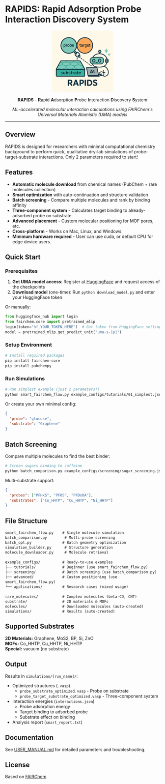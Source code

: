 # RAPIDS: Rapid Adsorption Probe Interaction Discovery System

<div align="center">
  <img src="icon.png" alt="RAPIDS Logo" width="200"/>
  
  **RAPIDS** - **R**apid **A**dsorption **P**robe **I**nteraction **D**iscovery **S**ystem
  
  *ML-accelerated molecular interaction calculations using FAIRChem's Universal Materials Atomistic (UMA) models*
</div>

---

## Overview

RAPIDS is designed for researchers with minimal computational chemistry background to perform quick, qualitative dry-lab simulations of probe-target-substrate interactions. Only 2 parameters required to start!

## Features

- **Automatic molecule download** from chemical names (PubChem + rare molecules collection)
- **Smart optimization** with auto-continuation and structure validation
- **Batch screening** - Compare multiple molecules and rank by binding affinity
- **Three-component system** - Calculates target binding to already-adsorbed probe on substrate
- **Advanced placement** - Custom molecular positioning for MOF pores, etc.
- **Cross-platform** - Works on Mac, Linux, and Windows
- **Minimum hardware required** - User can use cuda, or default CPU for edge device users.

## Quick Start

### Prerequisites
1. **Get UMA model access**: Register at [HuggingFace](https://huggingface.co/facebook/UMA) and request access of the checkpoints
2. **Download model** (one-time): Run `python download_model.py` and enter your HuggingFace token

Or manually:
```python
from huggingface_hub import login
from fairchem.core import pretrained_mlip
login(token="hf_YOUR_TOKEN_HERE")  # Get token from HuggingFace settings
model = pretrained_mlip.get_predict_unit("uma-s-1p1")
```

### Setup Environment
```bash
# Install required packages
pip install fairchem-core
pip install pubchempy
```

### Run Simulations
```bash
# Run simplest example (just 2 parameters!)
python smart_fairchem_flow.py example_configs/tutorials/01_simplest.json
```

Or create your own minimal config:
```json
{
  "probe": "glucose",
  "substrate": "Graphene"
}
```

## Batch Screening

Compare multiple molecules to find the best binder:

```bash
# Screen sugars binding to caffeine
python batch_comparison.py example_configs/screening/sugar_screening.json
```

Multi-substrate support:
```json
{
  "probes": ["PFHxS", "PFOS", "PFDoDA"],
  "substrates": ["Co_HHTP", "Cu_HHTP", "Ni_HHTP"]
}
```

## File Structure

```
smart_fairchem_flow.py    # Single molecule simulation
batch_comparison.py        # Multi-probe screening  
batch_opt.py              # Batch geometry optimization
simulation_builder.py      # Structure generation
molecule_downloader.py     # Molecule retrieval

example_configs/          # Ready-to-use examples
├── tutorials/            # Beginner (use smart_fairchem_flow.py)
├── screening/            # Batch screening (use batch_comparison.py) 
├── advanced/             # Custom positioning (use smart_fairchem_flow.py)
└── applications/         # Research cases (mixed usage)

rare_molecules/           # Complex molecules (beta-CD, CNT)
substrate/                # 2D materials & MOFs
molecules/                # Downloaded molecules (auto-created)
simulations/              # Results (auto-created)
```

## Supported Substrates

**2D Materials:** Graphene, MoS2, BP, Si, ZnO  
**MOFs:** Co_HHTP, Cu_HHTP, Ni_HHTP  
**Special:** vacuum (no substrate)

## Output

Results in `simulations/[run_name]/`:
- Optimized structures (`.vasp`)
  - `probe_substrate_optimized.vasp` - Probe on substrate
  - `probe_target_substrate_optimized.vasp` - Three-component system
- Interaction energies (`interactions.json`)
  - Probe adsorption energy
  - Target binding to adsorbed probe
  - Substrate effect on binding
- Analysis report (`smart_report.txt`)

## Documentation

See [USER_MANUAL.md](USER_MANUAL.md) for detailed parameters and troubleshooting.

## License

Based on [FAIRChem](https://github.com/FAIR-Chem/fairchem).